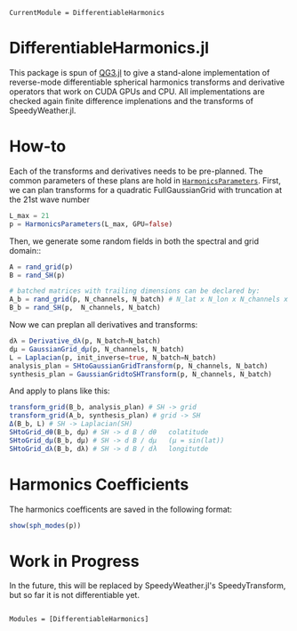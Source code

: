 ```@meta
CurrentModule = DifferentiableHarmonics
```

# DifferentiableHarmonics.jl

This package is spun of [QG3.jl](https://github.com/maximilian-gelbrecht/QG3.jl) to give a stand-alone implementation of reverse-mode differentiable spherical harmonics transforms and derivative operators that work on CUDA GPUs and CPU. All implementations are checked again finite difference implenations and the transforms of SpeedyWeather.jl.

# How-to 

Each of the transforms and derivatives needs to be pre-planned. The common parameters of these plans are hold in [`HarmonicsParameters`](@ref). First, we can plan transforms for a quadratic FullGaussianGrid with truncation at the 21st wave number

```julia 
L_max = 21
p = HarmonicsParameters(L_max, GPU=false)
```

Then, we generate some random fields in both the spectral and grid domain:: 
```julia 
A = rand_grid(p)
B = rand_SH(p)

# batched matrices with trailing dimensions can be declared by:
A_b = rand_grid(p, N_channels, N_batch) # N_lat x N_lon x N_channels x N_batch
B_b = rand_SH(p,  N_channels, N_batch)
```

Now we can preplan all derivatives and transforms:
```julia 
dλ = Derivative_dλ(p, N_batch=N_batch)
dμ = GaussianGrid_dμ(p, N_channels, N_batch)
L = Laplacian(p, init_inverse=true, N_batch=N_batch)
analysis_plan = SHtoGaussianGridTransform(p, N_channels, N_batch)
synthesis_plan = GaussianGridtoSHTransform(p, N_channels, N_batch)
```

And apply to plans like this:
```julia
transform_grid(B_b, analysis_plan) # SH -> grid 
transform_grid(A_b, synthesis_plan) # grid -> SH 
Δ(B_b, L) # SH -> Laplacian(SH)
SHtoGrid_dθ(B_b, dμ) # SH -> d B / dθ   colatitude
SHtoGrid_dμ(B_b, dμ) # SH -> d B / dμ   (μ = sin(lat))
SHtoGrid_dλ(B_b, dλ) # SH -> d B / dλ   longitutde
```

# Harmonics Coefficients

The harmonics coefficents are saved in the following format: 

```julia 
show(sph_modes(p))
```

# Work in Progress

In the future, this will be replaced by SpeedyWeather.jl's SpeedyTransform, but so far it is not differentiable yet. 

```@index
```

```@autodocs
Modules = [DifferentiableHarmonics]
```
